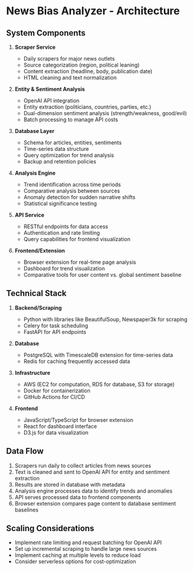 # News Bias Analyzer - Architecture

## System Components

1. **Scraper Service**
   - Daily scrapers for major news outlets
   - Source categorization (region, political leaning)
   - Content extraction (headline, body, publication date)
   - HTML cleaning and text normalization

2. **Entity & Sentiment Analysis**
   - OpenAI API integration
   - Entity extraction (politicians, countries, parties, etc.)
   - Dual-dimension sentiment analysis (strength/weakness, good/evil)
   - Batch processing to manage API costs

3. **Database Layer**
   - Schema for articles, entities, sentiments
   - Time-series data structure
   - Query optimization for trend analysis
   - Backup and retention policies

4. **Analysis Engine**
   - Trend identification across time periods
   - Comparative analysis between sources
   - Anomaly detection for sudden narrative shifts
   - Statistical significance testing

5. **API Service**
   - RESTful endpoints for data access
   - Authentication and rate limiting
   - Query capabilities for frontend visualization

6. **Frontend/Extension**
   - Browser extension for real-time page analysis
   - Dashboard for trend visualization
   - Comparative tools for user content vs. global sentiment baseline

## Technical Stack

1. **Backend/Scraping**
   - Python with libraries like BeautifulSoup, Newspaper3k for scraping
   - Celery for task scheduling
   - FastAPI for API endpoints

2. **Database**
   - PostgreSQL with TimescaleDB extension for time-series data
   - Redis for caching frequently accessed data

3. **Infrastructure**
   - AWS (EC2 for computation, RDS for database, S3 for storage)
   - Docker for containerization
   - GitHub Actions for CI/CD

4. **Frontend**
   - JavaScript/TypeScript for browser extension
   - React for dashboard interface
   - D3.js for data visualization

## Data Flow

1. Scrapers run daily to collect articles from news sources
2. Text is cleaned and sent to OpenAI API for entity and sentiment extraction
3. Results are stored in database with metadata
4. Analysis engine processes data to identify trends and anomalies
5. API serves processed data to frontend components
6. Browser extension compares page content to database sentiment baselines

## Scaling Considerations

- Implement rate limiting and request batching for OpenAI API
- Set up incremental scraping to handle large news sources
- Implement caching at multiple levels to reduce load
- Consider serverless options for cost-optimization